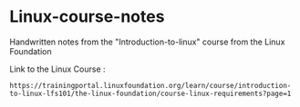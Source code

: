 # Linux-course-notes
Handwritten notes from the "Introduction-to-linux" course from the Linux Foundation

Link to the Linux Course :

```https://trainingportal.linuxfoundation.org/learn/course/introduction-to-linux-lfs101/the-linux-foundation/course-linux-requirements?page=1```
